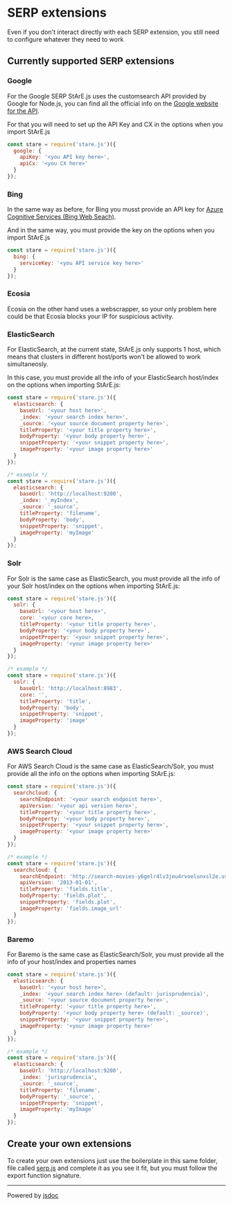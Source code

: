 # SERP extensions

Even if you don't interact directly with each SERP extension, you still need to configure whatever they need to work

## Currently supported SERP extensions

<a name="google"></a>
### Google

For the Google SERP StArE.js uses the customsearch API provided by Google for Node.js, you can find all the official info on the [Google website for the API](https://developers.google.com/custom-search/v1/cse/list).

For that you will need to set up the API Key and CX in the options when you import StArE.js

```js
const stare = require('stare.js')({
  google: {
    apiKey: '<you API key here>',
    apiCx: '<you CX here>'
  }
});
```

<a name="bing"></a>
### Bing
In the same way as before, for Bing you musst provide an API key for [Azure Cognitive Services (Bing Web Seach)](https://docs.microsoft.com/en-us/javascript/api/@azure/cognitiveservices-websearch/?view=azure-node-latest).

And in the same way, you must provide the key on the options when you import StArE.js

```js
const stare = require('stare.js')({
  bing: {
    serviceKey: '<you API service key here>'
  }
});
```
<a name="ecosia"></a>
### Ecosia

Ecosia on the other hand uses a webscrapper, so your only problem here could be that Ecosia blocks your IP for suspicious activity.

<a name="elasticsearch"></a>
### ElasticSearch

For ElasticSearch, at the current state, StArE.js only supports 1 host, which means that clusters in different host/ports won't be allowed to work simultaneosly.

In this case, you must provide all the info of your ElasticSearch host/index on the options when importing StArE.js:

```js
const stare = require('stare.js')({
  elasticsearch: {
    baseUrl: '<your host here>',
    _index: '<your search index here>',
    _source: '<your source document property here>',
    titleProperty: '<your title property here>',
    bodyProperty: '<your body property here>',
    snippetProperty: '<your snippet property here>',
    imageProperty: '<your image property here>'
  }
});

/* example */
const stare = require('stare.js')({
  elasticsearch: {
    baseUrl: 'http://localhost:9200',
    _index: '_myIndex',
    _source: '_source',
    titleProperty: 'filename',
    bodyProperty: 'body',
    snippetProperty: 'snippet',
    imageProperty: 'myImage'
  }
});
```

<a name="solr"></a>
### Solr

For Solr is the same case as ElasticSearch, you must provide all the info of your Solr host/index on the options when importing StArE.js:

```js
const stare = require('stare.js')({
  solr: {
    baseUrl: '<your host here>',
    core: '<your core here>,
    titleProperty: '<your title property here>',
    bodyProperty: '<your body property here>',
    snippetProperty: '<your snippet property here>',
    imageProperty: '<your image property here>'
  }
});

/* example */
const stare = require('stare.js')({
  solr: {
    baseUrl: 'http://localhost:8983',
    core: '',
    titleProperty: 'title',
    bodyProperty: 'body',
    snippetProperty: 'snippet',
    imageProperty: 'image'
  }
});
```

<a name="searchcloud"></a>
### AWS Search Cloud

For AWS Search Cloud is the same case as ElasticSearch/Solr, you must provide all the info on the options when importing StArE.js:

```js
const stare = require('stare.js')({
  searchcloud: {
    searchEndpoint: '<your search endpoint here>',
    apiVersion: '<your api version here>',
    titleProperty: '<your title property here>',
    bodyProperty: '<your body property here>',
    snippetProperty: '<your snippet property here>',
    imageProperty: '<your image property here>'
  }
});

/* example */
const stare = require('stare.js')({
  searchcloud: {
    searchEndpoint: 'http://search-movies-y6gelr4lv3jeu4rvoelunxsl2e.us-east-1.cloudsearch.amazonaws.com/',
    apiVersion: '2013-01-01',
    titleProperty: 'fields.title',
    bodyProperty: 'fields.plot',
    snippetProperty: 'fields.plot',
    imageProperty: 'fields.image_url'
  }
});
```
<a name="Baremo"></a>
### Baremo

For Baremo is the same case as ElasticSearch/Solr, you must provide all the info of your host/index and properties names 
```js
const stare = require('stare.js')({
  elasticsearch: {
    baseUrl: '<your host here>',
    _index: '<your search index here> (default: jurisprudencia)',
    _source: '<your source document property here>',
    titleProperty: '<your title property here>',
    bodyProperty: '<your body property here> (default: _source)',
    snippetProperty: '<your snippet property here>',
    imageProperty: '<your image property here>'
  }
});

/* example */
const stare = require('stare.js')({
  elasticsearch: {
    baseUrl: 'http://localhost:9200',
    _index: 'jurisprudencia',
    _source: '_source',
    titleProperty: 'filename',
    bodyProperty: '_source',
    snippetProperty: 'snippet',
    imageProperty: 'myImage'
  }
});
```



<a name="create-your-own-extensions"></a>
## Create your own extensions

To create your own extensions just use the boilerplate in this same folder, file called [serp.js](./serp.js) and complete it as you see it fit, but you must follow the export function signature.


---
Powered by [jsdoc](https://jsdoc.app/)

